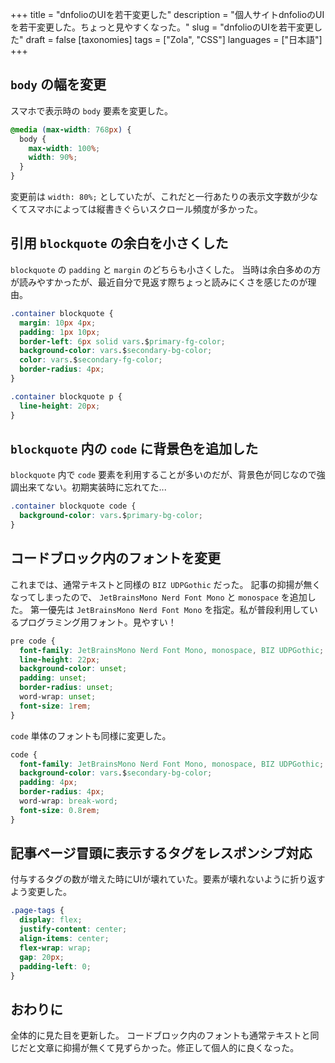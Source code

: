 +++
title = "dnfolioのUIを若干変更した"
description = "個人サイトdnfolioのUIを若干変更した。ちょっと見やすくなった。"
slug = "dnfolioのUIを若干変更した"
draft = false
[taxonomies]
tags = ["Zola", "CSS"]
languages = ["日本語"]
+++

## `body` の幅を変更

スマホで表示時の `body` 要素を変更した。

```css
@media (max-width: 768px) {
  body {
    max-width: 100%;
    width: 90%;
  }
}
```

変更前は `width: 80%;` としていたが、これだと一行あたりの表示文字数が少なくてスマホによっては縦書きぐらいスクロール頻度が多かった。

## 引用 `blockquote` の余白を小さくした

`blockquote` の `padding` と `margin` のどちらも小さくした。
当時は余白多めの方が読みやすかったが、最近自分で見返す際ちょっと読みにくさを感じたのが理由。

```css
.container blockquote {
  margin: 10px 4px;
  padding: 1px 10px;
  border-left: 6px solid vars.$primary-fg-color;
  background-color: vars.$secondary-bg-color;
  color: vars.$secondary-fg-color;
  border-radius: 4px;
}

.container blockquote p {
  line-height: 20px;
}
```

## `blockquote` 内の `code` に背景色を追加した

`blockquote` 内で `code` 要素を利用することが多いのだが、背景色が同じなので強調出来てない。初期実装時に忘れてた...

```css
.container blockquote code {
  background-color: vars.$primary-bg-color;
}
```

## コードブロック内のフォントを変更

これまでは、通常テキストと同様の `BIZ UDPGothic` だった。
記事の抑揚が無くなってしまったので、 `JetBrainsMono Nerd Font Mono` と `monospace` を追加した。
第一優先は `JetBrainsMono Nerd Font Mono` を指定。私が普段利用しているプログラミング用フォント。見やすい！

```css
pre code {
  font-family: JetBrainsMono Nerd Font Mono, monospace, BIZ UDPGothic;
  line-height: 22px;
  background-color: unset;
  padding: unset;
  border-radius: unset;
  word-wrap: unset;
  font-size: 1rem;
}
```

`code` 単体のフォントも同様に変更した。

```css
code {
  font-family: JetBrainsMono Nerd Font Mono, monospace, BIZ UDPGothic;
  background-color: vars.$secondary-bg-color;
  padding: 4px;
  border-radius: 4px;
  word-wrap: break-word;
  font-size: 0.8rem;
}
```

## 記事ページ冒頭に表示するタグをレスポンシブ対応

付与するタグの数が増えた時にUIが壊れていた。要素が壊れないように折り返すよう変更した。

```css
.page-tags {
  display: flex;
  justify-content: center;
  align-items: center;
  flex-wrap: wrap;
  gap: 20px;
  padding-left: 0;
}
```

## おわりに

全体的に見た目を更新した。
コードブロック内のフォントも通常テキストと同じだと文章に抑揚が無くて見ずらかった。修正して個人的に良くなった。
